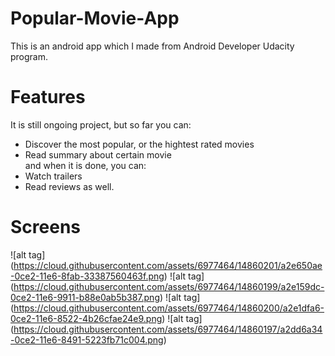 # Popular-Movie-App
This is an android app which I made from Android Developer Udacity program.
# Features
It is still ongoing project, but so far you can:
* Discover the most popular, or the hightest rated movies
* Read summary about certain movie            
and when it is done, you can:
* Watch trailers
* Read reviews
as well.                                                   
# Screens
![alt tag] (https://cloud.githubusercontent.com/assets/6977464/14860201/a2e650ae-0ce2-11e6-8fab-33387560463f.png)
![alt tag] (https://cloud.githubusercontent.com/assets/6977464/14860199/a2e159dc-0ce2-11e6-9911-b88e0ab5b387.png)
![alt tag] (https://cloud.githubusercontent.com/assets/6977464/14860200/a2e1dfa6-0ce2-11e6-8522-4b26cfae24e9.png)
![alt tag] (https://cloud.githubusercontent.com/assets/6977464/14860197/a2dd6a34-0ce2-11e6-8491-5223fb71c004.png)
